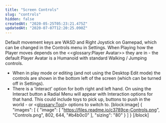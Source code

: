 ```yaml
---
title: "Screen Controls"
slug: "controls"
hidden: false
createdAt: "2020-05-25T05:23:21.475Z"
updatedAt: "2020-07-07T12:20:25.090Z"
---
```

Default movement keys are WASD and Right Joystick on Gamepad, which can be changed in the Controls menu in Settings.
When Playing how the Player moves depends on the <<glossary:Player Avatar>> they are in - the default Player Avatar is a Humanoid with standard Walking / Jumping controls.

* When in play mode or editing (and not using the Desktop Edit mode) the controls are shown in the bottom left of the screen (which can be turned off in Settings).
* There is a 'Interact' option for both right and left hand. On using the Interact button a Radial Menu will appear with Interaction options for that hand. This could include toys to pick up, buttons to push in the world - or <<glossary:Tool>> options to switch to.
[block:image]
{
  "images": [
    {
      "image": [
        "https://files.readme.io/c3789ce-Controls.png",
        "Controls.png",
        802,
        644,
        "#b4b0c0"
      ],
      "sizing": "80"
    }
  ]
}
[/block]